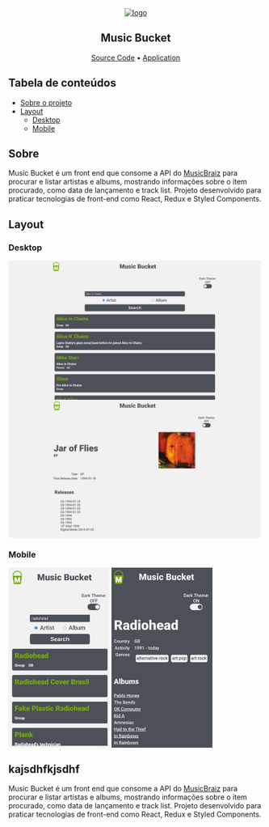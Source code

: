 <section align='center'>
  <a href='https://music-bucket.vercel.app' target="_blank">
    <img src="https://music-bucket.vercel.app/images/mb_icon_opt.svg" alt="logo" />
  </a>
  <h1 align='center'>Music Bucket</h1>
  <a href="https://github.com/leo606/MusicBucket">Source Code</a> •
  <a href="https://music-bucket.vercel.app">Application</a>
</section>



## Tabela de conteúdos
  * [Sobre o projeto](#Sobre)
  * [Layout](#Layout)
    * [Desktop](#Desktop)
    * [Mobile](#Mobile)

## Sobre
  Music Bucket é um front end que consome a API do [MusicBraiz](https://musicbrainz.org/doc/MusicBrainz_API) para procurar e listar artistas e albums, mostrando informações sobre o ítem procurado, como data de lançamento e track list.
  Projeto desenvolvido para praticar tecnologias de front-end como React, Redux e Styled Components.

## Layout
  ### Desktop
  <img align='center' width='500' src="images/web_home.jpg" alt="web page screenshot" />
  <img align='center' width='500' src="images/web_release.jpg" alt="web page screenshot" />

  ### Mobile
  <img align='center' width='200' src="images/mob_home.jpg" alt="" />
  <img align='center' width='200' src="images/mob_artist.jpg" alt="" />

## kajsdhfkjsdhf
  Music Bucket é um front end que consome a API do [MusicBraiz](https://musicbrainz.org/doc/MusicBrainz_API) para procurar e listar artistas e albums, mostrando informações sobre o ítem procurado, como data de lançamento e track list.
  Projeto desenvolvido para praticar tecnologias de front-end como React, Redux e Styled Components.